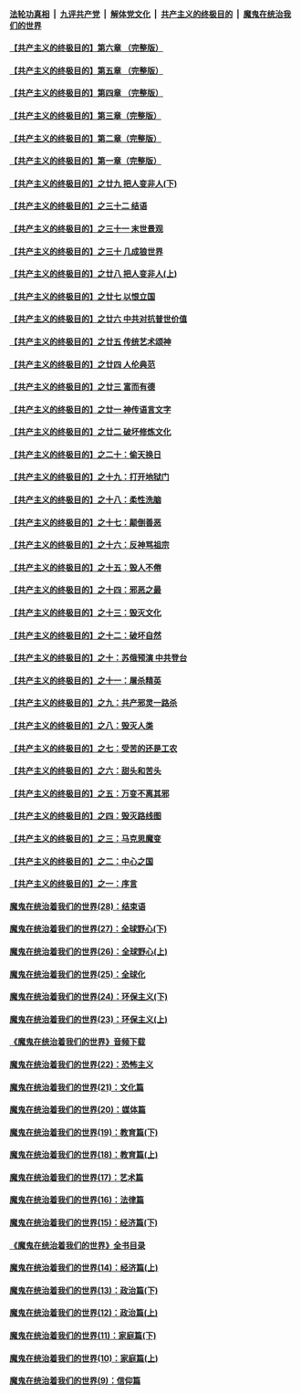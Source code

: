 ####  [法轮功真相](../../../../basic/blob/master/README.md?t=04040430) &nbsp;|&nbsp; [九评共产党](../../../../9ping.md/blob/master/README.md?t=04040430) &nbsp;|&nbsp; [解体党文化](../../../../jtdwh.md/blob/master/README.md?t=04040430)  &nbsp;|&nbsp; [共产主义的终极目的](../../../../gczydzjmd.md/blob/master/README.md?t=04040430) &nbsp;|&nbsp; [魔鬼在统治我们的世界](../../../../mgztzwmdsj.md/blob/master/README.md?t=04040430) 

#### [【共产主义的终极目的】第六章 （完整版）](../pages/nsc422/n11428913.md?t=04040430) 

#### [【共产主义的终极目的】第五章 （完整版）](../pages/nsc422/n11428912.md?t=04040430) 

#### [【共产主义的终极目的】第四章 （完整版）](../pages/nsc422/n11428907.md?t=04040430) 

#### [【共产主义的终极目的】第三章（完整版）](../pages/nsc422/n11428848.md?t=04040430) 

#### [【共产主义的终极目的】第二章（完整版）](../pages/nsc422/n11428831.md?t=04040430) 

#### [【共产主义的终极目的】第一章（完整版）](../pages/nsc422/n11417651.md?t=04040430) 

#### [【共产主义的终极目的】之廿九 把人变非人(下)](../pages/nsc422/n11344140.md?t=04040430) 

#### [【共产主义的终极目的】之三十二 结语](../pages/nsc422/n11360535.md?t=04040430) 

#### [【共产主义的终极目的】之三十一 末世景观](../pages/nsc422/n11351129.md?t=04040430) 

#### [【共产主义的终极目的】之三十 几成狼世界](../pages/nsc422/n11348280.md?t=04040430) 

#### [【共产主义的终极目的】之廿八 把人变非人(上)](../pages/nsc422/n11340492.md?t=04040430) 

#### [【共产主义的终极目的】之廿七 以恨立国](../pages/nsc422/n11336944.md?t=04040430) 

#### [【共产主义的终极目的】之廿六 中共对抗普世价值](../pages/nsc422/n11324785.md?t=04040430) 

#### [【共产主义的终极目的】之廿五 传统艺术颂神](../pages/nsc422/n11296396.md?t=04040430) 

#### [【共产主义的终极目的】之廿四 人伦典范](../pages/nsc422/n11296397.md?t=04040430) 

#### [【共产主义的终极目的】之廿三 富而有德](../pages/nsc422/n11283598.md?t=04040430) 

#### [【共产主义的终极目的】之廿一 神传语言文字](../pages/nsc422/n11263265.md?t=04040430) 

#### [【共产主义的终极目的】之廿二 破坏修炼文化](../pages/nsc422/n11245728.md?t=04040430) 

#### [【共产主义的终极目的】之二十：偷天换日](../pages/nsc422/n11238846.md?t=04040430) 

#### [【共产主义的终极目的】之十九：打开地狱门](../pages/nsc422/n11206376.md?t=04040430) 

#### [【共产主义的终极目的】之十八：柔性洗脑](../pages/nsc422/n11199994.md?t=04040430) 

#### [【共产主义的终极目的】之十七：颠倒善恶](../pages/nsc422/n11179782.md?t=04040430) 

#### [【共产主义的终极目的】之十六：反神骂祖宗](../pages/nsc422/n11166798.md?t=04040430) 

#### [【共产主义的终极目的】之十五：毁人不倦](../pages/nsc422/n11166792.md?t=04040430) 

#### [【共产主义的终极目的】之十四：邪恶之最](../pages/nsc422/n11150249.md?t=04040430) 

#### [【共产主义的终极目的】之十三：毁灭文化](../pages/nsc422/n11135227.md?t=04040430) 

#### [【共产主义的终极目的】之十二：破坏自然](../pages/nsc422/n11135214.md?t=04040430) 

#### [【共产主义的终极目的】之十：苏俄预演 中共登台](../pages/nsc422/n11118424.md?t=04040430) 

#### [【共产主义的终极目的】之十一：屠杀精英](../pages/nsc422/n11118442.md?t=04040430) 

#### [【共产主义的终极目的】之九：共产邪灵一路杀](../pages/nsc422/n11114139.md?t=04040430) 

#### [【共产主义的终极目的】之八：毁灭人类](../pages/nsc422/n11108503.md?t=04040430) 

#### [【共产主义的终极目的】之七：受苦的还是工农](../pages/nsc422/n11101809.md?t=04040430) 

#### [【共产主义的终极目的】之六：甜头和苦头](../pages/nsc422/n11096971.md?t=04040430) 

#### [【共产主义的终极目的】之五：万变不离其邪](../pages/nsc422/n11091285.md?t=04040430) 

#### [【共产主义的终极目的】之四：毁灭路线图](../pages/nsc422/n11086284.md?t=04040430) 

#### [【共产主义的终极目的】之三：马克思魔变](../pages/nsc422/n11061941.md?t=04040430) 

#### [【共产主义的终极目的】之二：中心之国](../pages/nsc422/n11047728.md?t=04040430) 

#### [【共产主义的终极目的】之一：序言](../pages/nsc422/n11086077.md?t=04040430) 

#### [魔鬼在统治着我们的世界(28)：结束语](../pages/nsc422/n10936246.md?t=04040430) 

#### [魔鬼在统治着我们的世界(27)：全球野心(下)](../pages/nsc422/n10928319.md?t=04040430) 

#### [魔鬼在统治着我们的世界(26)：全球野心(上)](../pages/nsc422/n10900318.md?t=04040430) 

#### [魔鬼在统治着我们的世界(25)：全球化](../pages/nsc422/n10788205.md?t=04040430) 

#### [魔鬼在统治着我们的世界(24)：环保主义(下)](../pages/nsc422/n10695307.md?t=04040430) 

#### [魔鬼在统治着我们的世界(23)：环保主义(上)](../pages/nsc422/n10688613.md?t=04040430) 

#### [《魔鬼在统治着我们的世界》音频下载](../pages/nsc422/n10635553.md?t=04040430) 

#### [魔鬼在统治着我们的世界(22)：恐怖主义](../pages/nsc422/n10614727.md?t=04040430) 

#### [魔鬼在统治着我们的世界(21)：文化篇](../pages/nsc422/n10597706.md?t=04040430) 

#### [魔鬼在统治着我们的世界(20)：媒体篇](../pages/nsc422/n10586579.md?t=04040430) 

#### [魔鬼在统治着我们的世界(19)：教育篇(下)](../pages/nsc422/n10564808.md?t=04040430) 

#### [魔鬼在统治着我们的世界(18)：教育篇(上)](../pages/nsc422/n10526970.md?t=04040430) 

#### [魔鬼在统治着我们的世界(17)：艺术篇](../pages/nsc422/n10499093.md?t=04040430) 

#### [魔鬼在统治着我们的世界(16)：法律篇](../pages/nsc422/n10485969.md?t=04040430) 

#### [魔鬼在统治着我们的世界(15)：经济篇(下)](../pages/nsc422/n10469975.md?t=04040430) 

#### [《魔鬼在统治着我们的世界》全书目录](../pages/nsc422/n10464261.md?t=04040430) 

#### [魔鬼在统治着我们的世界(14)：经济篇(上)](../pages/nsc422/n10457370.md?t=04040430) 

#### [魔鬼在统治着我们的世界(13)：政治篇(下)](../pages/nsc422/n10448270.md?t=04040430) 

#### [魔鬼在统治着我们的世界(12)：政治篇(上)](../pages/nsc422/n10444576.md?t=04040430) 

#### [魔鬼在统治着我们的世界(11)：家庭篇(下)](../pages/nsc422/n10440961.md?t=04040430) 

#### [魔鬼在统治着我们的世界(10)：家庭篇(上)](../pages/nsc422/n10435448.md?t=04040430) 

#### [魔鬼在统治着我们的世界(9)：信仰篇](../pages/nsc422/n10432159.md?t=04040430) 

